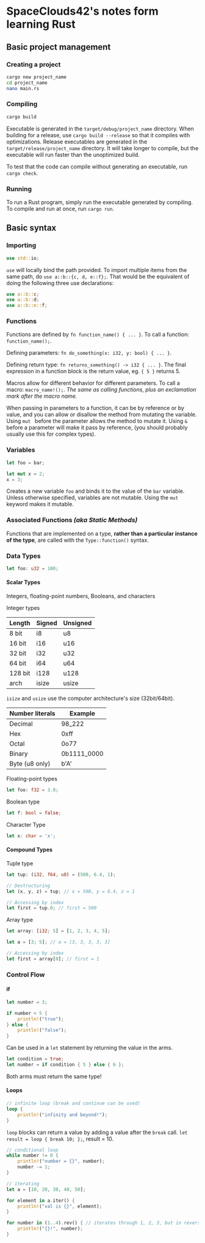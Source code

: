 # SpaceClouds42's notes form learning Rust


## Basic project management

### Creating a project

```bash
cargo new project_name
cd project_name
nano main.rs
```

### Compiling

```bash
cargo build
```

Executable is generated in the `target/debug/project_name` directory. When building for a release, use `cargo build --release` so that it compiles
with optimizations. Release executables are generated in the `target/release/project_name` directory. It will take longer to compile, but the 
executable will run faster than the unoptimized build.

To test that the code can compile without generating an executable, run `cargo check`.


### Running

To run a Rust program, simply run the executable generated by compiling. To compile and run at once, run `cargo run`.


## Basic syntax

### Importing

```rust
use std::io;
```

`use` will locally bind the path provided. To import multiple items from the same path, do `use a::b::{c, d, e::f};`. That would be the equivalent
of doing the following three use declarations:

```rust
use a::b::c;
use a::b::d;
use a::b::e::f;
```

### Functions

Functions are defined by `fn function_name() { ... }`. To call a function: `function_name();`.

Defining parameters: `fn do_something(x: i32, y: bool) { ... }`.

Defining return type: `fn returns_something() -> i32 { ... }`. The final expression in a function block is the return value, eg. `{ 5 }` returns 5.

Macros allow for different behavior for different parameters. To call a macro: `macro_name!();`. *The same as calling functions, plus an 
exclamation mark after the macro name.*

When passing in parameters to a function, it can be by reference or by value, and you can allow or disallow the method from mutating the variable.
Using `mut ` before the parameter allows the method to mutate it. Using `&` before a parameter will make it pass by reference, (you should probably
usually use this for complex types).


### Variables

```rust
let foo = bar;

let mut x = 2;
x = 3;
```

Creates a new variable `foo` and binds it to the value of the `bar` variable. Unless otherwise specified, variables are not mutable. Using the 
`mut` keyword makes it mutable.


### Associated Functions *(aka Static Methods)*

Functions that are implemented on a type, **rather than a particular instance of the type**, are called with the `Type::function()` syntax.


### Data Types

```rust
let foo: u32 = 100;
```

#### Scalar Types

Integers, floating-point numbers, Booleans, and characters

Integer types

| Length  | Signed | Unsigned |
|---------|--------|----------|
| 8 bit   | i8     | u8       |
| 16 bit  | i16    | u16      |
| 32 bit  | i32    | u32      |
| 64 bit  | i64    | u64      |
| 128 bit | i128   | u128     |
| arch    | isize  | usize    |

`isize` and `usize` use the computer architecture's size (32bit/64bit).

| Number literals | Example     |
|-----------------|-------------|
| Decimal         | 98_222      |
| Hex             | 0xff        |
| Octal           | 0o77        |
| Binary          | 0b1111_0000 |
| Byte (u8 only)  | b'A'        |

Floating-point types

```rust
let foo: f32 = 3.0;
```

Boolean type

```rust
let f: bool = false;
```

Character Type

```rust
let x: char = 'x';
```


#### Compound Types

Tuple type

```rust
let tup: (i32, f64, u8) = (500, 6.4, 1);

// Destructuring
let (x, y, z) = tup; // x = 500, y = 6.4, z = 1

// Accessing by index
let first = tup.0; // first = 500
```

Array type

```rust
let array: [i32; 5] = [1, 2, 3, 4, 5];

let a = [3; 5]; // a = [3, 3, 3, 3, 3]

// Accessing by index
let first = array[0]; // first = 1
```

### Control Flow

#### if

```rust
let number = 3;

if number < 5 {
	println!("true");
} else {
	println!("false");
}
```

Can be used in a `let` statement by returning the value in the arms.

```rust
let condition = true;
let number = if condition { 5 } else { 6 };
```

Both arms must return the same type!


#### Loops

```rust
// infinite loop (break and continue can be used)
loop {
	println!("infinity and beyond!");
}
```

`loop` blocks can return a value by adding a value after the `break` call. `let result = loop { break 10; };`, result = 10.

```rust
// conditional loop
while number != 0 {
	println!("number = {}", number);
	number -= 1;
}
```

```rust
// iterating
let a = [10, 20, 30, 40, 50];

for element in a.iter() {
	println!("val is {}", element);
}

for number in (1..4).rev() { // iterates through 1, 2, 3, but in reverse
	println!("{}!", number);
}
```

